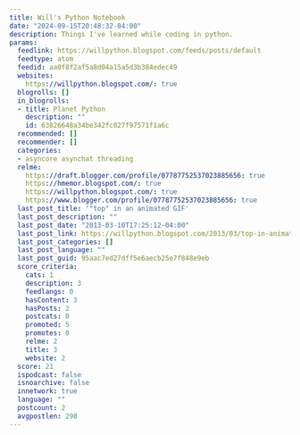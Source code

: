 ```yaml
---
title: Will's Python Notebook
date: "2024-09-15T20:48:32-04:00"
description: Things I've learned while coding in python.
params:
  feedlink: https://willpython.blogspot.com/feeds/posts/default
  feedtype: atom
  feedid: aa0f8f2af5a8d04a15a5d3b384edec49
  websites:
    https://willpython.blogspot.com/: true
  blogrolls: []
  in_blogrolls:
  - title: Planet Python
    description: ""
    id: 63826648a34be342fc027f97571f1a6c
  recommended: []
  recommender: []
  categories:
  - asyncore asynchat threading
  relme:
    https://draft.blogger.com/profile/07787752537023885656: true
    https://hmemor.blogspot.com/: true
    https://willpython.blogspot.com/: true
    https://www.blogger.com/profile/07787752537023885656: true
  last_post_title: '"top" in an animated GIF'
  last_post_description: ""
  last_post_date: "2013-03-10T17:25:12-04:00"
  last_post_link: https://willpython.blogspot.com/2013/03/top-in-animated-gif.html
  last_post_categories: []
  last_post_language: ""
  last_post_guid: 95aac7ed27dff5e6aecb25e7f848e9eb
  score_criteria:
    cats: 1
    description: 3
    feedlangs: 0
    hasContent: 3
    hasPosts: 2
    postcats: 0
    promoted: 5
    promotes: 0
    relme: 2
    title: 3
    website: 2
  score: 21
  ispodcast: false
  isnoarchive: false
  innetwork: true
  language: ""
  postcount: 2
  avgpostlen: 298
---
```


